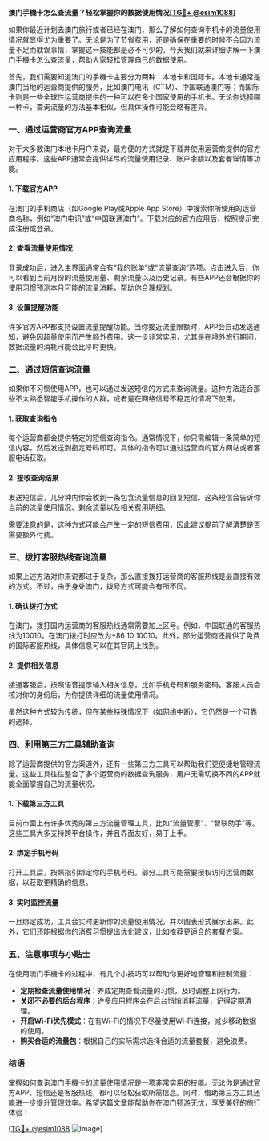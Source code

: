 **澳门手機卡怎么查流量？轻松掌握你的数据使用情况[[TG💪+ @esim1088](https://t.me/s/esim1088)]**

如果你最近计划去澳门旅行或者已经在澳门，那么了解如何查询手机卡的流量使用情况就显得尤为重要了。无论是为了节省费用，还是确保在重要的时候不会因为流量不足而耽误事情，掌握这一技能都是必不可少的。今天我们就来详细讲解一下澳门手機卡怎么查流量，帮助大家轻松管理自己的数据使用。

首先，我们需要知道澳门的手機卡主要分为两种：本地卡和国际卡。本地卡通常是澳门当地的运营商提供的服务，比如澳门电讯（CTM）、中国联通澳门等；而国际卡则是一些全球性运营商提供的一种可以在多个国家使用的手机卡。无论你选择哪一种卡，查询流量的方法基本相似，但具体操作可能会略有差异。

### **一、通过运营商官方APP查询流量**

对于大多数澳门本地卡用户来说，最方便的方式就是下载并使用运营商提供的官方应用程序。这些APP通常会提供详尽的流量使用记录、账户余额以及套餐详情等功能。

#### **1. 下载官方APP**
在澳门的手机商店（如Google Play或Apple App Store）中搜索你所使用的运营商名称，例如“澳门电讯”或“中国联通澳门”。下载对应的官方应用后，按照提示完成注册或登录。

#### **2. 查看流量使用情况**
登录成功后，进入主界面通常会有“我的账单”或“流量查询”选项。点击进入后，你可以看到当前月份的流量使用量、剩余流量以及历史记录。有些APP还会根据你的使用习惯预测本月可能的流量消耗，帮助你合理规划。

#### **3. 设置提醒功能**
许多官方APP都支持设置流量提醒功能。当你接近流量限额时，APP会自动发送通知，避免因超量使用而产生额外费用。这一步非常实用，尤其是在境外旅行期间，数据流量的消耗可能会比平时更快。

### **二、通过短信查询流量**

如果你不习惯使用APP，也可以通过发送短信的方式来查询流量。这种方法适合那些不太熟悉智能手机操作的人群，或者是在网络信号不稳定的情况下使用。

#### **1. 获取查询指令**
每个运营商都会提供特定的短信查询指令。通常情况下，你只需编辑一条简单的短信内容，然后发送到指定号码即可。具体的指令可以通过运营商的官方网站或者客服电话获取。

#### **2. 接收查询结果**
发送短信后，几分钟内你会收到一条包含流量信息的回复短信。这条短信会告诉你当前的流量使用情况、剩余流量以及相关费用明细。

需要注意的是，这种方式可能会产生一定的短信费用，因此建议提前了解清楚是否需要额外付费。

### **三、拨打客服热线查询流量**

如果上述方法对你来说都过于复杂，那么直接拨打运营商的客服热线是最直接有效的方式。不过，由于身处澳门，拨号方式可能会有所不同。

#### **1. 确认拨打方式**
在澳门，拨打国内运营商的客服热线通常需要加上区号。例如，中国联通的客服热线为10010，在澳门拨打时应改为+86 10 10010。此外，部分运营商还提供了免费的国际客服热线，具体信息可以在其官网上找到。

#### **2. 提供相关信息**
接通客服后，按照语音提示输入相关信息，比如手机号码和服务密码。客服人员会核对你的身份后，为你提供详细的流量使用情况。

虽然这种方式较为传统，但在某些特殊情况下（如网络中断），它仍然是一个可靠的选择。

### **四、利用第三方工具辅助查询**

除了运营商提供的官方渠道外，还有一些第三方工具可以帮助我们更便捷地管理流量。这些工具往往整合了多个运营商的数据查询服务，用户无需切换不同的APP就能全面掌握自己的流量状况。

#### **1. 下载第三方工具**
目前市面上有许多优秀的第三方流量管理工具，比如“流量管家”、“智联助手”等。这些工具大多支持跨平台操作，并且界面友好，易于上手。

#### **2. 绑定手机号码**
打开工具后，按照指引绑定你的手机号码。部分工具可能需要授权访问运营商数据，以获取更精确的信息。

#### **3. 实时监控流量**
一旦绑定成功，工具会实时更新你的流量使用情况，并以图表形式展示出来。此外，它们还能根据你的消费习惯提出优化建议，比如推荐更适合的套餐方案。

### **五、注意事项与小贴士**

在使用澳门手機卡的过程中，有几个小技巧可以帮助你更好地管理和控制流量：

- **定期检查流量使用情况**：养成定期查看流量的习惯，及时调整上网行为。
- **关闭不必要的后台程序**：许多应用程序会在后台悄悄消耗流量，记得定期清理。
- **开启Wi-Fi优先模式**：在有Wi-Fi的情况下尽量使用Wi-Fi连接，减少移动数据的使用。
- **购买合适的流量包**：根据自己的实际需求选择合适的流量套餐，避免浪费。

### **结语**

掌握如何查询澳门手機卡的流量使用情况是一项非常实用的技能。无论你是通过官方APP、短信还是客服热线，都可以轻松获取所需信息。同时，借助第三方工具还能进一步提升管理效率。希望这篇文章能帮助你在澳门畅游无忧，享受美好的旅行体验！

[[TG💪+ @esim1088](https://t.me/s/esim1088) ![Image](https://i.postimg.cc/4NQfJmqS/Snipaste-2025-05-13-00-14-12.png)]